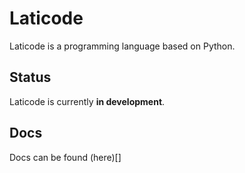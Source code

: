 # Laticode
Laticode is a programming language based on Python.

## Status
Laticode is currently **in development**.

## Docs
Docs can be found (here)[]
